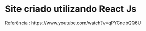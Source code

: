 # Site criado utilizando React Js
<p> Referência : https://www.youtube.com/watch?v=qPYCnebQQ6U </p>
